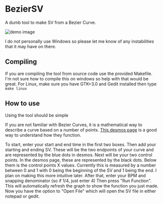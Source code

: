 # BezierSV

A dumb tool to make SV from a Bezier Curve.

![demo image](https://imgur.com/Fs02W13.png)

I do not personally use Windows so please let me know of any instabilities that it may have on there.

## Compiling 

If you are compiling the tool from source code use the provided Makefile.
I'm not sure how to compile this on windows so help with that would be great.
For Linux, make sure you have GTK+3.0 and Gedit installed then type `make linux` 

## How to use

Using the tool should be simple 

If you are not familiar with Bezier Curves, it is a mathematical way to describe a curve based on a number of points. [This desmos page](https://www.desmos.com/calculator/ebdtbxgbq0) is a good way to understand how they function.

To start, enter your start and end time in the first two boxes.
Then add your starting and ending SV. These will be the two endpoints of your curve and are represented by the blue dots in desmos.
Next will be your two control points. In the desmos page, these are represented by the black dots.
Below them is the control points X values. Currently this is measured by a number between 0 and 1 with 0 being the beginning of the SV and 1 being the end. I plan on making this more intuitive later.
After that, enter your BPM and snapping denominator (so if 1/4, just enter 4)
Then press "Run Function". This will automatically refresh the graph to show the function you just made.
Now you have the option to "Open File" which will open the SV file in either notepad or gedit.






